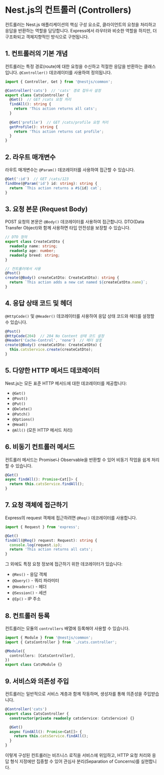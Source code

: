# Nest.js의 컨트롤러 (Controllers)

컨트롤러는 Nest.js 애플리케이션의 핵심 구성 요소로, 클라이언트의 요청을 처리하고 응답을 반환하는 역할을 담당합니다. Express에서 라우터와 비슷한 역할을 하지만, 더 구조화되고 객체지향적인 방식으로 구현됩니다.

## 1. 컨트롤러의 기본 개념

컨트롤러는 특정 경로(route)에 대한 요청을 수신하고 적절한 응답을 반환하는 클래스입니다. `@Controller()` 데코레이터를 사용하여 정의됩니다.

```typescript
import { Controller, Get } from '@nestjs/common';

@Controller('cats')  // 'cats' 경로 접두사 설정
export class CatsController {
  @Get()  // GET /cats 요청 처리
  findAll(): string {
    return 'This action returns all cats';
  }
  
  @Get('profile')  // GET /cats/profile 요청 처리
  getProfile(): string {
    return 'This action returns cat profile';
  }
}
```

## 2. 라우트 매개변수

라우트 매개변수는 `@Param()` 데코레이터를 사용하여 접근할 수 있습니다.

```typescript
@Get(':id')  // GET /cats/123
findOne(@Param('id') id: string): string {
  return `This action returns a #${id} cat`;
}
```

## 3. 요청 본문 (Request Body)

POST 요청의 본문은 `@Body()` 데코레이터를 사용하여 접근합니다. DTO(Data Transfer Object)와 함께 사용하면 타입 안전성을 보장할 수 있습니다.

```typescript
// DTO 정의
export class CreateCatDto {
  readonly name: string;
  readonly age: number;
  readonly breed: string;
}

// 컨트롤러에서 사용
@Post()
create(@Body() createCatDto: CreateCatDto): string {
  return `This action adds a new cat named ${createCatDto.name}`;
}
```

## 4. 응답 상태 코드 및 헤더

`@HttpCode()` 및 `@Header()` 데코레이터를 사용하여 응답 상태 코드와 헤더를 설정할 수 있습니다.

```typescript
@Post()
@HttpCode(204)  // 204 No Content 상태 코드 설정
@Header('Cache-Control', 'none')  // 헤더 설정
create(@Body() createCatDto: CreateCatDto) {
  this.catsService.create(createCatDto);
}
```

## 5. 다양한 HTTP 메서드 데코레이터

Nest.js는 모든 표준 HTTP 메서드에 대한 데코레이터를 제공합니다:

- `@Get()`
- `@Post()`
- `@Put()`
- `@Delete()`
- `@Patch()`
- `@Options()`
- `@Head()`
- `@All()` (모든 HTTP 메서드 처리)

## 6. 비동기 컨트롤러 메서드

컨트롤러 메서드는 Promise나 Observable을 반환할 수 있어 비동기 작업을 쉽게 처리할 수 있습니다.

```typescript
@Get()
async findAll(): Promise<Cat[]> {
  return this.catsService.findAll();
}
```

## 7. 요청 객체에 접근하기

Express의 request 객체에 접근하려면 `@Req()` 데코레이터를 사용합니다.

```typescript
import { Request } from 'express';

@Get()
findAll(@Req() request: Request): string {
  console.log(request.ip);
  return 'This action returns all cats';
}
```

그 외에도 특정 요청 정보에 접근하기 위한 데코레이터가 있습니다:

- `@Res()` - 응답 객체
- `@Query()` - 쿼리 파라미터
- `@Headers()` - 헤더
- `@Session()` - 세션
- `@Ip()` - IP 주소

## 8. 컨트롤러 등록

컨트롤러는 모듈의 `controllers` 배열에 등록해야 사용할 수 있습니다.

```typescript
import { Module } from '@nestjs/common';
import { CatsController } from './cats.controller';

@Module({
  controllers: [CatsController],
})
export class CatsModule {}
```

## 9. 서비스와 의존성 주입

컨트롤러는 일반적으로 서비스 계층과 함께 작동하며, 생성자를 통해 의존성을 주입받습니다.

```typescript
@Controller('cats')
export class CatsController {
  constructor(private readonly catsService: CatsService) {}

  @Get()
  async findAll(): Promise<Cat[]> {
    return this.catsService.findAll();
  }
}
```

이렇게 구성된 컨트롤러는 비즈니스 로직을 서비스에 위임하고, HTTP 요청 처리와 응답 형식 지정에만 집중할 수 있어 관심사 분리(Separation of Concerns)를 실현합니다.